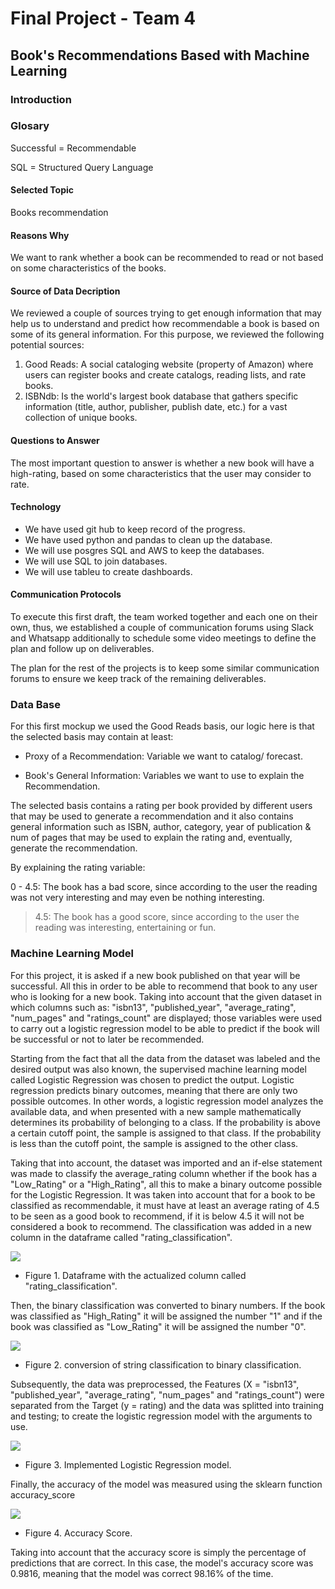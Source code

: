 # Final Project - Team 4

## Book's Recommendations Based with Machine Learning 

### Introduction

### Glosary

Successful = Recommendable

SQL = Structured Query Language

#### Selected Topic
Books recommendation

#### Reasons Why 

We want to rank whether a book can be recommended to read or not based on some characteristics of the books. 

#### Source of Data Decription 

We reviewed a couple of sources trying to get enough information that may help us to understand and predict how recommendable a book is based on some of its general information. For this purpose, we reviewed the following potential sources: 

1) Good Reads: A social cataloging website (property of Amazon) where users can register books and create catalogs, reading lists, and rate books. 
2) ISBNdb: Is the world's largest book database that gathers specific information (title, author, publisher, publish date, etc.) for a vast collection of unique books. 

#### Questions to Answer

The most important question to answer is whether a new book will have a high-rating, based on some characteristics that the user may consider to rate.

#### Technology

- We have used git hub to keep record of the progress.
- We have used python and pandas to clean up the database.
- We will use posgres SQL and AWS to keep the databases.
- We will use SQL to join databases.
- We will use tableu to create dashboards. 


#### Communication Protocols 

To execute this first draft, the team worked together and each one on their own, thus, we established a couple of communication forums using Slack and Whatsapp additionally to schedule some video meetings to define the plan and follow up on deliverables. 

The plan for the rest of the projects is to keep some similar communication forums to ensure we keep track of the remaining deliverables.   

### Data Base 

For this first mockup we used the Good Reads basis, our logic here is that the selected basis may contain at least: 

  - Proxy of a Recommendation: Variable we want to catalog/ forecast. 

  - Book's General Information: Variables we want to use to explain the Recommendation. 

The selected basis contains a rating per book provided by different users that may be used to generate a recommendation and it also contains general information such as ISBN, author, category, year of publication & num of pages that may be used to explain the rating and, eventually, generate the recommendation.  

By explaining the rating variable:

0 - 4.5: The book has a bad score, since according to the user the reading was not very interesting and may even be nothing interesting.

> 4.5: The book has a good score, since according to the user the reading was interesting, entertaining or fun.


### Machine Learning Model 

For this project, it is asked if a new book published on that year will be successful. All this in order to be able to recommend that book to any user who is looking for a new book. Taking into account that the given dataset in which columns such as: "isbn13", "published_year", "average_rating", "num_pages" and "ratings_count" are displayed; those variables were used to carry out a logistic regression model to be able to predict if the book will be successful or not to later be recommended.

Starting from the fact that all the data from the dataset was labeled and the desired output was also known, the supervised machine learning model called Logistic Regression was chosen to predict the output. Logistic regression predicts binary outcomes, meaning that there are only two possible outcomes. In other words, a logistic regression model analyzes the available data, and when presented with a new sample mathematically determines its probability of belonging to a class. If the probability is above a certain cutoff point, the sample is assigned to that class. If the probability is less than the cutoff point, the sample is assigned to the other class.

Taking that into account, the dataset was imported and an if-else statement was made to classify the average_rating column whether if the book has a "Low_Rating" or a "High_Rating", all this to make a binary outcome possible for the Logistic Regression. It was taken into account that for a book to be classified as recommendable, it must have at least an average rating of 4.5 to be seen as a good book to recommend, if it is below 4.5 it will not be considered a book to recommend. The classification was added in a new column in the dataframe called "rating_classification".

![](https://github.com/FernandoLaguna/Team-4-final-project/blob/Francisco_Diaz/Resources/Classification.png) 

- Figure 1. Dataframe with the actualized column called "rating_classification".

Then, the binary classification was converted to binary numbers. If the book was classified as "High_Rating" it will be assigned the number "1" and if the book was classified as "Low_Rating" it will be assigned the number "0".

![](https://github.com/FernandoLaguna/Team-4-final-project/blob/Francisco_Diaz/Resources/Binary_classification.png)

- Figure 2. conversion of string classification to binary classification.

Subsequently, the data was preprocessed, the Features (X = "isbn13", "published_year", "average_rating", "num_pages" and "ratings_count") were separated from the Target (y = rating) and the data was splitted into training and testing; to create the logistic regression model with the arguments to use.

![](https://github.com/FernandoLaguna/Team-4-final-project/blob/Francisco_Diaz/Resources/Model.png)

- Figure 3. Implemented Logistic Regression model.

Finally, the accuracy of the model was measured using the sklearn function accuracy_score

![](https://github.com/FernandoLaguna/Team-4-final-project/blob/Francisco_Diaz/Resources/Output.png)

- Figure 4. Accuracy Score.

Taking into account that the accuracy score is simply the percentage of predictions that are correct. In this case, the model's accuracy score was 0.9816, meaning that the model was correct 98.16% of the time.

###
